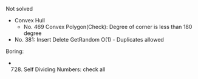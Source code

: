 Not solved

* Convex Hull
    * No. 469 Convex Polygon(Check): Degree of corner is less than 180 degree
* No. 381: Insert Delete GetRandom O(1) - Duplicates allowed

Boring:
* 728. Self Dividing Numbers: check all
